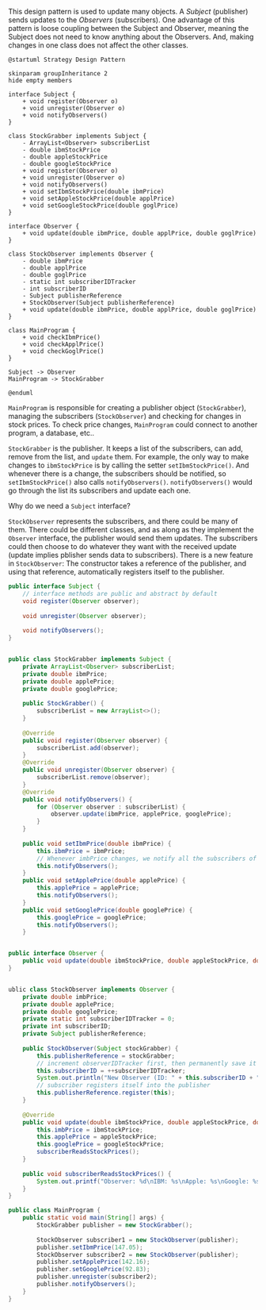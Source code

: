 This design pattern is used to update many objects.
A _Subject_ (publisher) sends updates to the _Observers_ (subscribers).
One advantage of this pattern is loose coupling between the Subject and Observer, meaning the Subject does not need to know anything about the Observers. And, making changes in one class does not affect the other classes.

```plantuml
@startuml Strategy Design Pattern

skinparam groupInheritance 2
hide empty members

interface Subject {
	+ void register(Observer o)
	+ void unregister(Observer o)
	+ void notifyObservers()
}

class StockGrabber implements Subject {
	- ArrayList<Observer> subscriberList
	- double ibmStockPrice
	- double appleStockPrice
	- double googleStockPrice
	+ void register(Observer o)
	+ void unregister(Observer o)
	+ void notifyObservers()
	+ void setIbmStockPrice(double ibmPrice)
	+ void setAppleStockPrice(double applPrice)
	+ void setGoogleStockPrice(double goglPrice)
}

interface Observer {
	+ void update(double ibmPrice, double applPrice, double goglPrice)
}

class StockObserver implements Observer {
	- double ibmPrice
	- double applPrice
	- double goglPrice
	- static int subscriberIDTracker
	- int subscriberID
	- Subject publisherReference
	+ StockObserver(Subject publisherReference)
	+ void update(double ibmPrice, double applPrice, double goglPrice)
}

class MainProgram {
	+ void checkIbmPrice()
	+ void checkApplPrice()
	+ void checkGoglPrice()
}

Subject -> Observer
MainProgram -> StockGrabber

@enduml
```

`MainProgram` is responsible for creating a publisher object (`StockGrabber`), managing the subscribers (`StockObserver`) and checking for changes in stock prices. To check price changes, `MainProgram` could connect to another program, a database, etc..

`StockGrabber` is the publisher. It keeps a list of the subscribers, can add, remove from the list, and  `update` them.
For example, the only way to make changes to `ibmStockPrice` is by calling the setter `setIbmStockPrice()`. And whenever there is a change, the subscribers should be notified, so `setIbmStockPrice()` also calls `notifyObservers()`. `notifyObservers()` would go through the list its subscribers and update each one.

Why do we need a `Subject` interface?

`StockObserver` represents the subscribers, and there could be many of them. There could be different classes, and as along as they implement the `Observer` interface, the publisher would send them updates. The subscribers could then choose to do whatever they want with the received  update (update implies pblisher sends data to subscribers).
There is a new feature in `StockObserver`: The constructor takes a reference of the publisher, and using that reference, automatically registers itself to the publisher.

```java
public interface Subject {  
    // interface methods are public and abstract by default  
    void register(Observer observer);  
  
    void unregister(Observer observer);  
  
    void notifyObservers();  
}


public class StockGrabber implements Subject {  
	private ArrayList<Observer> subscriberList;  
	private double ibmPrice;  
	private double applePrice;
	private double googlePrice; 
	 
    public StockGrabber() {  
        subscriberList = new ArrayList<>();  
    }
    
    @Override 
    public void register(Observer observer) {  
        subscriberList.add(observer);  
    }
    @Override  
    public void unregister(Observer observer) {
        subscriberList.remove(observer);  
    }  
    @Override  
    public void notifyObservers() {  
        for (Observer observer : subscriberList) {  
            observer.update(ibmPrice, applePrice, googlePrice);  
        }  
    }
    
    public void setIbmPrice(double ibmPrice) {  
        this.ibmPrice = ibmPrice;  
        // Whenever imbPrice changes, we notify all the subscribers of that change  
        this.notifyObservers();  
    } 
    public void setApplePrice(double applePrice) {  
        this.applePrice = applePrice;  
        this.notifyObservers();  
    }
    public void setGooglePrice(double googlePrice) {  
        this.googlePrice = googlePrice;  
        this.notifyObservers();  
    }


public interface Observer {  
    public void update(double ibmStockPrice, double appleStockPrice, double googleStockPrice);  
}


ublic class StockObserver implements Observer {  
    private double imbPrice;  
    private double applePrice;  
    private double googlePrice;  
	private static int subscriberIDTracker = 0;
	private int subscriberID;  
    private Subject publisherReference; 
     
    public StockObserver(Subject stockGrabber) {  
        this.publisherReference = stockGrabber;  
        // increment observerIDTracker first, then permanently save it locally in this object  
        this.subscriberID = ++subscriberIDTracker;  
        System.out.println("New Observer (ID: " + this.subscriberID + ") created.");  
        // subscriber registers itself into the publisher  
        this.publisherReference.register(this);  
    }  
  
    @Override  
    public void update(double ibmStockPrice, double appleStockPrice, double googleStockPrice) {  
        this.imbPrice = ibmStockPrice;  
        this.applePrice = appleStockPrice;  
        this.googlePrice = googleStockPrice;  
        subscriberReadsStockPrices();  
    }  
  
    public void subscriberReadsStockPrices() {  
        System.out.printf("Observer: %d\nIBM: %s\nApple: %s\nGoogle: %s\n\n", subscriberID, imbPrice, applePrice, googlePrice);  
    }  
}

public class MainProgram {  
    public static void main(String[] args) {  
        StockGrabber publisher = new StockGrabber();  
  
        StockObserver subscriber1 = new StockObserver(publisher);  
        publisher.setIbmPrice(147.05);  
        StockObserver subscriber2 = new StockObserver(publisher);  
        publisher.setApplePrice(142.16);  
        publisher.setGooglePrice(92.83);  
        publisher.unregister(subscriber2);  
        publisher.notifyObservers();  
    }  
}
```

